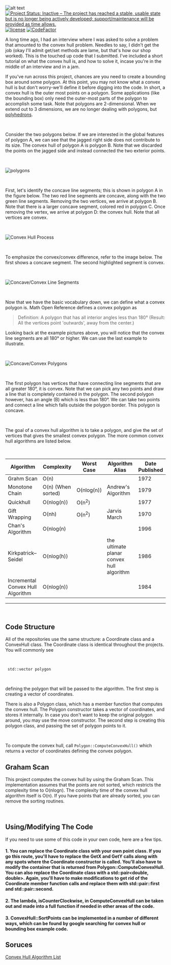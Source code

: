 
![alt text](https://github.com/ThomasThelen/Convex-Hull/raw/master/convex-hull.png)
[![Project Status: Inactive – The project has reached a stable, usable state but is no longer being actively developed; support/maintenance will be provided as time allows.](https://www.repostatus.org/badges/latest/inactive.svg)](https://www.repostatus.org/#inactive)  [![license](https://img.shields.io/github/license/mashape/apistatus.svg)]()  [![CodeFactor](https://www.codefactor.io/repository/github/thomasthelen/convex-hull/badge)](https://www.codefactor.io/repository/github/thomasthelen/convex-hull)

A long time ago, I had an interview where I was asked to solve a problem that amounted to the convex hull problem. Needles to say, I didn't get the job (okay I'll admit get/set methods are lame, but that's how our shop worked). This is the touched up code that I submitted. I've included a short tutorial on what the convex hull is, and how to solve it, incase you're in the middle of an interview and in a jam.


If you've run across this project, chances are you need to create a bounding box around some polygon. At this point, you may not know what a convex hull is but don't worry-we'll define it before digging into the code. In short, a convex hull is the outer most points on a polygon. Some applications (like the bounding box) only need the outer-most parts of the polygon to accomplish some task. Note that polygons are 2-dimensional. When we extend out to 3 dimensions, we are no longer dealing with polygons, but [polyhedrons](https://en.wikipedia.org/wiki/Polyhedron).

<br/>

Consider the two polygons below. If we are interested in the global features of polygon A, we can see that the jagged right side does not contribute to its size. The convex hull of polygon A is polygon B. Note that we discarded the points on the jagged side and instead connected the two exterior points.

<br/>

![polygons](https://github.com/ThomasThelen/Convex-Hull/blob/master/Images/PolyDiff.png "Two Polygons")

<br/>

First, let's identify the concave line segments; this is shown in polygon A in the figure below. The two red line segments are concave, along with the two green line segments. Removing the two vertices, we arrive at polygon B. Note that there is a larger concave segment, colored red in polygon C. Once removing the vertex, we arrive at polygon D: the convex hull. Note that all vertices are convex. 

<br/>

![Convex Hull Process](https://github.com/ThomasThelen/Convex-Hull/blob/master/Images/Process.png "Examining the Convex Hull")

<br/>

To emphasize the convex/convex difference, refer to the image below. The first shows a concave segment. The second highlighted segment is convex. 

<br/>

![Concave/Convex Line Segments](https://github.com/ThomasThelen/Convex-Hull/blob/master/Images/ConcaveConvex.png "Concave/Convex")

<br/>

Now that we have the basic vocabulary down, we can define what a convex polygon is. Math Open Reference defines a convex polygon as
> Definition: A polygon that has all interior angles less than 180°
> (Result: All the vertices point 'outwards', away from the center.)

Looking back at the example pictures above, you will notice that the convex line segments are all 180° or higher. We can use the last example to illustrate.

<br/>

![Concave/Convex Polygons](https://github.com/ThomasThelen/Convex-Hull/blob/master/Images/ConcaveConvexPolygons.png "Concave/Convex Polygons")

<br/>

The first polygon has vertices that have connecting line segments that are all greater 180°, it is convex. Note that we can pick any two points and draw a line that is completely contained in the polygon. The second polygon however, has an angle (B) which is less than 180°. We can take two points and connect a line which falls outside the polygon border. This polygon is concave.

<br/>

The goal of a convex hull algorithm is to take a polygon, and give the set of vertices  that gives the smallest convex polygon. The more common convex hull algorithms are listed below.

<br/>

| Algorithm                         | Complexity         | Worst Case       | Algorithm Alias                           | Date Published |
|-----------------------------------|--------------------|------------------|-------------------------------------------|----------------|
| Grahm Scan                        | O(n)               |                  |                                           | 1972           |
| Monotone Chain                    | O(n) (When sorted) | O(nlog(n))       | Andrew's Algorithm                        | 1979           |
| Quickhull                         | O(nlog(n))         | O(n<sup>2</sup>) |                                           | 1977           |
| Gift Wrapping                     | O(nh)              | O(n<sup>2</sup>) | Jarvis March                              | 1970           |
| Chan's Algorithm                  | O(nlog(n)          |                  |                                           | 1996           |
| Kirkpatrick–Seidel                | O(nlog(h))         |                  | the ultimate planar convex hull algorithm | 1986           |
| Incremental Convex Hull Algorithm | O(nlog(n))         |                  |                                           | 1984           
----------------------------------------------------------------------------------------------------------------------------------------

<br/>



## Code Structure
All of the repositories use the same structure: a Coordinate class and a ConvexHull class. The Coordinate class is identical throughout the projects. You will commonly see

<br/>

<code> std::vector<Coordinate> polygon </code>

<br/>

defining the polygon that will be passed to the algorithm. The first step is creating a vector of coordinates.

There is also a Polygon class, which has a member function that computes the convex hull. The Polygon constructor takes a vector of coordinates, and stores it internally. In case you don't want to keep the original polygon around, you may use the move constructor. The second step is creating this polygon class, and passing the set of polygon points to it. 

<br/> 

To compute the convex hull, call
<code>Polygon::ComputeConvexHull()</code>
which returns a vector of coordinates defining the convex polygon. 

## Graham Scan
This project computes the convex hull by using the Graham Scan. This implementation assumes that the points are not sorted, which restricts the complexity time to O(nlogn). The complexity time of the convex hull algorithm itself is O(n). If you have points that are already sorted, you can remove the sorting routines.

<br/>

## Using/Modifying The Code
If you need to use some of this code in your own code, here are a few tips. 

#### 1. You can replace the Coordinate class with your own point class. If you go this route, you'll have to replace the GetX and GetY calls along with any spots where the Coordinate constructor is called. You'll also have to modify the container that is returned from Polygon::ComputeConvexHull. You can also replace the Coordinate class with a std::pair<double, double>. Again, you'll have to make modifications to get rid of the Coordinate member function calls and replace them with std::pair::first and std::pair::second.

#### 2. The lambda, isCounterClockwise, in ComputeConvexHull can be taken out and made into a full function if needed in other areas of the code.

#### 3. ConvexHull::SortPoints can be implemented in a number of different ways, which can be found by google searching for convex hull or bounding box example code.



## Soruces
[Convex Hull Algorithm List](https://en.wikipedia.org/wiki/Convex_hull_algorithms#Algorithms)
<br>




